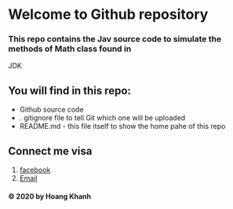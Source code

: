 # Welcome to Github repository

### This repo contains the Jav source code to simulate the methods of Math class found in 
JDK

## You will find in this repo:
* Github source code 
* . gitignore file to tell Git which one will be uploaded
* README.md - this file itself to show the home pahe of this repo

## Connect me visa
1. [facebook](https://facebook.com/HoangKhanh.bis)
2. [Email](mailto:khanhkhanh11250000@gmail.com)

#### © 2020 by Hoang Khanh